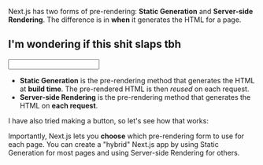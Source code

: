 Next.js has two forms of pre-rendering: **Static Generation** and **Server-side Rendering**. The difference is in **when** it generates the HTML for a page.

<h2>I'm wondering if this shit slaps tbh</h2>

<input type="text"/>

- **Static Generation** is the pre-rendering method that generates the HTML at **build time**. The pre-rendered HTML is then _reused_ on each request.
- **Server-side Rendering** is the pre-rendering method that generates the HTML on **each request**.

I have also tried making a button, so let's see how that works:

Importantly, Next.js lets you **choose** which pre-rendering form to use for each page. You can create a "hybrid" Next.js app by using Static Generation for most pages and using Server-side Rendering for others.